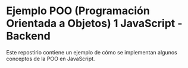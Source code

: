 # Ejemplo POO (Programación Orientada a Objetos) 1 JavaScript - Backend

Este repostirio contiene un ejemplo de cómo se implementan algunos conceptos de la POO en JavaScript.
